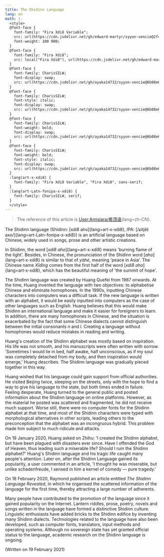 ```yaml
---
title: The Shidinn Language
lang: en
math: |-
  <style>
  @font-face {
    font-family: "Fira Xdi8 Variable";
    src: url(https://cdn.jsdelivr.net/gh/edward-martyr/syyon-vencie@2f449da/Fira%20Xdi8%20Variable-subset.woff2) format('woff2-variations');
    font-weight: 100 900;
  }
  @font-face {
    font-family: "Fira Xdi8";
    src: local("Fira Xdi8"), url(https://cdn.jsdelivr.net/gh/edward-martyr/syyon-vencie@2f449da/FiraXdi8-Regular-subset.ttf) format('ttf');
  }
  @font-face {
    font-family: CharisSILW;
    font-display: swap;
    src: url(https://cdn.jsdelivr.net/gh/ayaka14732/syyon-vencie@6b08e67/charissil/CharisSIL-R.woff);
  }
  @font-face {
    font-family: CharisSILW;
    font-style: italic;
    font-display: swap;
    src: url(https://cdn.jsdelivr.net/gh/ayaka14732/syyon-vencie@6b08e67/charissil/CharisSIL-I.woff);
  }
  @font-face {
    font-family: CharisSILW;
    font-weight: bold;
    font-display: swap;
    src: url(https://cdn.jsdelivr.net/gh/ayaka14732/syyon-vencie@6b08e67/charissil/CharisSIL-B.woff);
  }
  @font-face {
    font-family: CharisSILW;
    font-weight: bold;
    font-style: italic;
    font-display: swap;
    src: url(https://cdn.jsdelivr.net/gh/ayaka14732/syyon-vencie@6b08e67/charissil/CharisSIL-BI.woff);
  }
  :lang(art-x-xdi8) {
    font-family: "Fira Xdi8 Variable", "Fira Xdi8", sans-serif;
  }
  :lang(art-Latn-fonipa-x-xdi8) {
    font-family: CharisSILW, serif;
  }
  </style>
---
```


> The reference of this article is [User:Amisiara/希顶语](https://yuyan.fandom.com/zh/wiki/User:Amisiara/%E5%B8%8C%E9%A1%B6%E8%AF%AD){lang=zh-CN}.

The Shidinn language (Shidinn: [xdi8 aho]{lang=art-x-xdi8}, IPA: [/ɕitjẽɪ̃ axo/]{lang=art-Latn-fonipa-x-xdi8}) is an artificial language based on Chinese, widely used in songs, prose and other artistic creations.

In Shidinn, the word [*xdi8 aho*]{lang=art-x-xdi8} means 'burning flame of the light'. Besides, in Chinese, the pronunciation of the Shidinn word [*aho*]{lang=art-x-xdi8} is similar to that of *yàhé*, meaning 'peace in Asia'. The Chinese name *Xīdǐng* comes from the first half of the word [*xdi8 aho*]{lang=art-x-xdi8}, which has the beautiful meaning of 'the summit of hope'.

The Shidinn language was created by Huang Quefei from 1987 onwards. At the time, Huang invented the language with two objectives: to alphabetise Chinese and eliminate homophones. In the 1990s, inputting Chinese characters into computers was a difficult task. If the new language is written with an alphabet, it would be easily inputted into computers as the case of other languages such as English. Huang believes that this would make Shidinn an international language and make it easier for foreigners to learn. In addition, there are many homophones in Chinese, and the situation is exacerbated by the fact that some Chinese dialects cannot distinguish between the initial consonants *n* and *l*. Creating a language without homophones would reduce mistakes in reading and writing.

Huang's creation of the Shidinn alphabet was mostly based on inspiration. His life was not smooth, and his manuscripts were often written with sorrow. 'Sometimes I would lie in bed, half awake, half unconscious, as if my soul was completely detached from my body, and then inspiration would emerge,' Huang describes. The Shidinn language was gradually pieced together in this way.

Huang wished that his language could gain support from official authorities. He visited Beijing twice, sleeping on the streets, only with the hope to find a way to give his language to the state, but both times ended in failure. Feeling desperate, Huang turned to the general public and posted information about the Shidinn language on online platforms. However, as the material he posted was scattered and fragmented, he did not receive much support. Worse still, there were no computer fonts for the Shidinn alphabet at that time, and most of the Shidinn characters were typed with morphological alternatives in other scripts, leading others to the preconception that the alphabet was an incongruous hybrid. This problem made him subject to much ridicule and attacks.

On 19 January 2020, Huang asked on Zhihu: 'I created the Shidinn alphabet, but have been plagued with disasters ever since. Have I offended the God of Heaven, thus leading such a miserable life? Should I ruin the Shidinn alphabet?' Huang's Shidinn language and his tragic life caught many people's attention. Later on, after the Shidinn Language gained its popularity, a user commented in an article, 'I thought he was miserable, but unlike schadenfreude, I sensed in him a kernel of comedy — pure tragedy.'

On 18 February 2020, Raymond published an article entitled *The Shidinn Language Revealed*, in which he organised the scattered information of the language for the first time, thereby attracting a large number of adherents.

Many people have contributed to the promotion of the language since it gained popularity on the Internet. Lantern riddles, prose, poetry, novels and songs written in the language have formed a distinctive Shidinn culture. Linguistic enthusiasts have added bricks to the Shidinn edifice by inventing many Shidinn dialects. Technologies related to the language have also been developed, such as computer fonts, translators, input methods and operating systems. Although no sovereign state has yet granted official status to the language, academic research on the Shidinn language is ongoing.

(Written on 19 February 2021)
